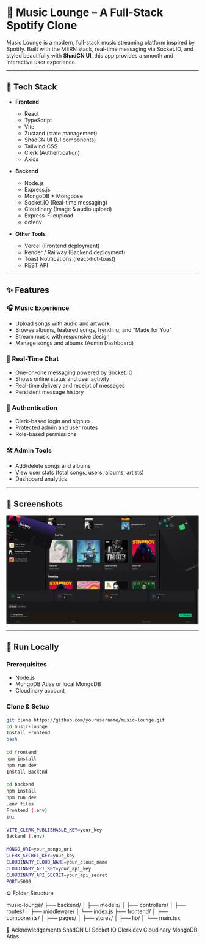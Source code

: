 # 🎵 Music Lounge – A Full-Stack Spotify Clone

Music Lounge is a modern, full-stack music streaming platform inspired by Spotify. Built with the MERN stack, real-time messaging via Socket.IO, and styled beautifully with **ShadCN UI**, this app provides a smooth and interactive user experience.

---

## 🚀 Tech Stack

- **Frontend**
  - React
  - TypeScript
  - Vite
  - Zustand (state management)
  - ShadCN UI (UI components)
  - Tailwind CSS
  - Clerk (Authentication)
  - Axios

- **Backend**
  - Node.js
  - Express.js
  - MongoDB + Mongoose
  - Socket.IO (Real-time messaging)
  - Cloudinary (Image & audio upload)
  - Express-Fileupload
  - dotenv

- **Other Tools**
  - Vercel (Frontend deployment)
  - Render / Railway (Backend deployment)
  - Toast Notifications (react-hot-toast)
  - REST API

---

## ✨ Features

### 🎧 Music Experience
- Upload songs with audio and artwork
- Browse albums, featured songs, trending, and "Made for You"
- Stream music with responsive design
- Manage songs and albums (Admin Dashboard)

### 💬 Real-Time Chat
- One-on-one messaging powered by Socket.IO
- Shows online status and user activity
- Real-time delivery and receipt of messages
- Persistent message history

### 🔐 Authentication
- Clerk-based login and signup
- Protected admin and user routes
- Role-based permissions

### 🛠️ Admin Tools
- Add/delete songs and albums
- View user stats (total songs, users, albums, artists)
- Dashboard analytics 

---

## 📸 Screenshots

![Screenshot of the Music Lounge app](MusicL.png)

---

## 🧪 Run Locally

### Prerequisites
- Node.js
- MongoDB Atlas or local MongoDB
- Cloudinary account

### Clone & Setup

```bash
git clone https://github.com/yourusername/music-lounge.git
cd music-lounge
Install Frontend
bash

cd frontend
npm install
npm run dev
Install Backend

cd backend
npm install
npm run dev
.env files
Frontend (.env)
ini

VITE_CLERK_PUBLISHABLE_KEY=your_key
Backend (.env)

MONGO_URI=your_mongo_uri
CLERK_SECRET_KEY=your_key
CLOUDINARY_CLOUD_NAME=your_cloud_name
CLOUDINARY_API_KEY=your_api_key
CLOUDINARY_API_SECRET=your_api_secret
PORT=5000
```
⚙️ Folder Structure 

music-lounge/
├── backend/
│   ├── models/
│   ├── controllers/
│   ├── routes/
│   ├── middleware/
│   └── index.js
├── frontend/
│   ├── components/
│   ├── pages/
│   ├── stores/
│   ├── lib/
│   └── main.tsx

🙌 Acknowledgements
ShadCN UI
Socket.IO
Clerk.dev
Cloudinary
MongoDB Atlas


